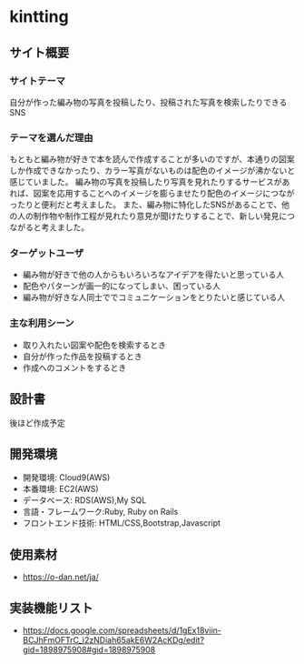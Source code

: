 # kintting

  ## サイト概要
  
  ### サイトテーマ
  自分が作った編み物の写真を投稿したり、投稿された写真を検索したりできるSNS
  
  ### テーマを選んだ理由
  もともと編み物が好きで本を読んで作成することが多いのですが、本通りの図案しか作成できなかったり、カラー写真がないものは配色のイメージが沸かないと感じていました。
  編み物の写真を投稿したり写真を見れたりするサービスがあれば、図案を応用することへのイメージを膨らませたり配色のイメージにつながったりと便利だと考えました。
  また、編み物に特化したSNSがあることで、他の人の制作物や制作工程が見れたり意見が聞けたりすることで、新しい発見につながると考えました。
  
  ### ターゲットユーザ
  * 編み物が好きで他の人からもいろいろなアイデアを得たいと思っている人
  * 配色やパターンが画一的になってしまい、困っている人
  * 編み物が好きな人同士ででコミュニケーションをとりたいと感じている人
  
  ### 主な利用シーン
  * 取り入れたい図案や配色を検索するとき
  * 自分が作った作品を投稿するとき
  * 作成へのコメントをするとき
  

  ## 設計書
  後ほど作成予定
  
  ## 開発環境
  * 開発環境: Cloud9(AWS)
  * 本番環境: EC2(AWS)
  * データベース: RDS(AWS),My SQL
  * 言語・フレームワーク:Ruby,	Ruby on Rails
  * フロントエンド技術: HTML/CSS,Bootstrap,Javascript
  
  ## 使用素材
  * https://o-dan.net/ja/

  ## 実装機能リスト
  * https://docs.google.com/spreadsheets/d/1gEx18viin-BCJhFmOFTrC_i2zNDiah65akE6W2AcKDg/edit?gid=1898975908#gid=1898975908
  
  
